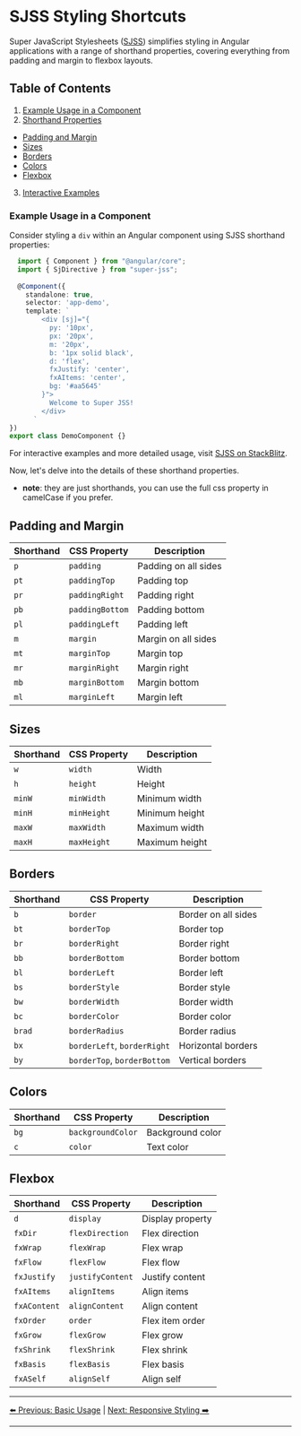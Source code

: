 
# SJSS Styling Shortcuts

Super JavaScript Stylesheets ([SJSS](https://www.npmjs.com/package/super-jss)) simplifies styling in Angular applications with a range of shorthand properties, covering everything from padding and margin to flexbox layouts.

## Table of Contents
1. [Example Usage in a Component](#example-usage-in-a-component)
2. [Shorthand Properties](#shorthand-properties)
  - [Padding and Margin](#padding-and-margin)
  - [Sizes](#sizes)
  - [Borders](#borders)
  - [Colors](#colors)
  - [Flexbox](#flexbox)
3. [Interactive Examples](#interactive-examples)

### Example Usage in a Component
Consider styling a `div` within an Angular component using SJSS shorthand properties:

```typescript
  import { Component } from "@angular/core";
  import { SjDirective } from "super-jss";
  
  @Component({
    standalone: true,
    selector: 'app-demo',
    template: `
        <div [sj]="{
          py: '10px',
          px: '20px',
          m: '20px',
          b: '1px solid black',
          d: 'flex',
          fxJustify: 'center',
          fxAItems: 'center',
          bg: '#aa5645'
        }">
          Welcome to Super JSS!
        </div>
      `
})
export class DemoComponent {}
```

For interactive examples and more detailed usage, visit [SJSS on StackBlitz](https://stackblitz.com/edit/super-js?file=src%2Fmain.ts).

Now, let's delve into the details of these shorthand properties.

- **note**: they are just shorthands, you can use the full css property in camelCase if you prefer.

## Padding and Margin

| Shorthand | CSS Property   | Description         |
|-----------|----------------|---------------------|
| `p`       | `padding`      | Padding on all sides|
| `pt`      | `paddingTop`   | Padding top         |
| `pr`      | `paddingRight` | Padding right       |
| `pb`      | `paddingBottom`| Padding bottom      |
| `pl`      | `paddingLeft`  | Padding left        |
| `m`       | `margin`       | Margin on all sides |
| `mt`      | `marginTop`    | Margin top          |
| `mr`      | `marginRight`  | Margin right        |
| `mb`      | `marginBottom` | Margin bottom       |
| `ml`      | `marginLeft`   | Margin left         |

## Sizes

| Shorthand | CSS Property   | Description   |
|-----------|----------------|---------------|
| `w`       | `width`        | Width         |
| `h`       | `height`       | Height        |
| `minW`    | `minWidth`     | Minimum width |
| `minH`    | `minHeight`    | Minimum height|
| `maxW`    | `maxWidth`     | Maximum width |
| `maxH`    | `maxHeight`    | Maximum height|

## Borders

| Shorthand | CSS Property   | Description      |
|-----------|----------------|------------------|
| `b`       | `border`       | Border on all sides |
| `bt`      | `borderTop`    | Border top       |
| `br`      | `borderRight`  | Border right     |
| `bb`      | `borderBottom` | Border bottom    |
| `bl`      | `borderLeft`   | Border left      |
| `bs`      | `borderStyle`  | Border style     |
| `bw`      | `borderWidth`  | Border width     |
| `bc`      | `borderColor`  | Border color     |
| `brad`    | `borderRadius` | Border radius    |
| `bx`      | `borderLeft`, `borderRight` | Horizontal borders |
| `by`      | `borderTop`, `borderBottom` | Vertical borders   |

## Colors

| Shorthand | CSS Property      | Description     |
|-----------|-------------------|-----------------|
| `bg`      | `backgroundColor` | Background color|
| `c`       | `color`           | Text color      |

## Flexbox

| Shorthand  | CSS Property   | Description            |
|------------|----------------|------------------------|
| `d`        | `display`      | Display property       |
| `fxDir`    | `flexDirection`| Flex direction         |
| `fxWrap`   | `flexWrap`     | Flex wrap              |
| `fxFlow`   | `flexFlow`     | Flex flow              |
| `fxJustify`| `justifyContent`| Justify content       |
| `fxAItems` | `alignItems`   | Align items            |
| `fxAContent`| `alignContent` | Align content         |
| `fxOrder`  | `order`        | Flex item order        |
| `fxGrow`   | `flexGrow`     | Flex grow              |
| `fxShrink` | `flexShrink`   | Flex shrink            |
| `fxBasis`  | `flexBasis`    | Flex basis             |
| `fxASelf`  | `alignSelf`    | Align self             |


---

[⬅️ Previous: Basic Usage](basic-usage.md) | [Next: Responsive Styling ➡️](responsive-style.md)

---

